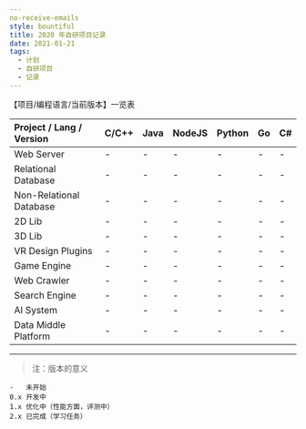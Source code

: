 ```yaml
---
no-receive-emails
style: bountiful
title: 2020 年自研项目记录
date: 2021-01-21
tags:
  - 计划
  - 自研项目
  - 记录
---
```


【项目/编程语言/当前版本】一览表

| Project / Lang / Version | C/C++ | Java | NodeJS | Python | Go  | C#  |
| :----------------------- | :---- | :--- | :----- | :----- | :-- | :-- |
| Web Server               | -     | -    | -      | -      | -   | -   |
| Relational Database      | -     | -    | -      | -      | -   | -   |
| Non-Relational Database  | -     | -    | -      | -      | -   | -   |
| 2D Lib                   | -     | -    | -      | -      | -   | -   |
| 3D Lib                   | -     | -    | -      | -      | -   | -   |
| VR Design Plugins        | -     | -    | -      | -      | -   | -   |
| Game Engine              | -     | -    | -      | -      | -   | -   |
| Web Crawler              | -     | -    | -      | -      | -   | -   |
| Search Engine            | -     | -    | -      | -      | -   | -   |
| AI System                | -     | -    | -      | -      | -   | -   |
| Data Middle Platform     | -     | -    | -      | -      | -   | -   |

---

> 注：版本的意义

```
-   未开始
0.x 开发中
1.x 优化中（性能方面，评测中）
2.x 已完成（学习任务）
```
